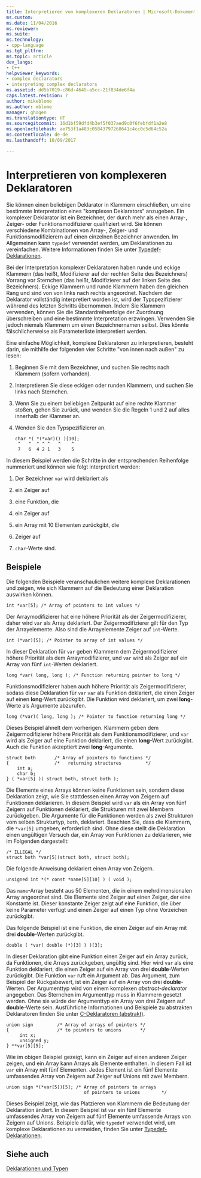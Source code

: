 ```yaml
---
title: Interpretieren von komplexeren Deklaratoren | Microsoft-Dokumentation
ms.custom: 
ms.date: 11/04/2016
ms.reviewer: 
ms.suite: 
ms.technology:
- cpp-language
ms.tgt_pltfrm: 
ms.topic: article
dev_langs:
- C++
helpviewer_keywords:
- complex declarators
- interpreting complex declarators
ms.assetid: dd5b7019-c86d-4645-a5cc-21f834de6f4a
caps.latest.revision: 7
author: mikeblome
ms.author: mblome
manager: ghogen
ms.translationtype: HT
ms.sourcegitcommit: 16d1bf59dfd4b3ef5f037aed9c0f6febfdf1a2e8
ms.openlocfilehash: ae753f1a483c05843797268641c4cc0c5d64c52a
ms.contentlocale: de-de
ms.lasthandoff: 10/09/2017

---
```

# <a name="interpreting-more-complex-declarators"></a>Interpretieren von komplexeren Deklaratoren
Sie können einen beliebigen Deklarator in Klammern einschließen, um eine bestimmte Interpretation eines "komplexen Deklarators" anzugeben. Ein komplexer Deklarator ist ein Bezeichner, der durch mehr als einen Array-, Zeiger- oder Funktionsmodifizierer qualifiziert wird. Sie können verschiedene Kombinationen von Array-, Zeiger- und Funktionsmodifizierern auf einen einzelnen Bezeichner anwenden. Im Allgemeinen kann `typedef` verwendet werden, um Deklarationen zu vereinfachen. Weitere Informationen finden Sie unter [Typedef-Deklarationen](../c-language/typedef-declarations.md).  
  
 Bei der Interpretation komplexer Deklaratoren haben runde und eckige Klammern (das heißt, Modifizierer auf der rechten Seite des Bezeichners) Vorrang vor Sternchen (das heißt, Modifizierer auf der linken Seite des Bezeichners). Eckige Klammern und runde Klammern haben den gleichen Rang und sind von von links nach rechts angeordnet. Nachdem der Deklarator vollständig interpretiert worden ist, wird der Typspezifizierer während des letzten Schritts übernommen. Indem Sie Klammern verwenden, können Sie die Standardreihenfolge der Zuordnung überschreiben und eine bestimmte Interpretation erzwingen. Verwenden Sie jedoch niemals Klammern um einen Bezeichnernamen selbst. Dies könnte fälschlicherweise als Parameterliste interpretiert werden.  
  
 Eine einfache Möglichkeit, komplexe Deklaratoren zu interpretieren, besteht darin, sie mithilfe der folgenden vier Schritte "von innen nach außen" zu lesen:  
  
1.  Beginnen Sie mit dem Bezeichner, und suchen Sie rechts nach Klammern (sofern vorhanden).  
  
2.  Interpretieren Sie diese eckigen oder runden Klammern, und suchen Sie links nach Sternchen.  
  
3.  Wenn Sie zu einem beliebigen Zeitpunkt auf eine rechte Klammer stoßen, gehen Sie zurück, und wenden Sie die Regeln 1 und 2 auf alles innerhalb der Klammer an.  
  
4.  Wenden Sie den Typspezifizierer an.  
  
    ```  
    char *( *(*var)() )[10];  
     ^   ^  ^ ^ ^   ^    ^  
     7   6  4 2 1   3    5  
    ```  
  
 In diesem Beispiel werden die Schritte in der entsprechenden Reihenfolge nummeriert und können wie folgt interpretiert werden:  
  
1.  Der Bezeichner `var` wird deklariert als  
  
2.  ein Zeiger auf  
  
3.  eine Funktion, die  
  
4.  ein Zeiger auf  
  
5.  ein Array mit 10 Elementen zurückgibt, die  
  
6.  Zeiger auf  
  
7.  `char`-Werte sind.  
  
## <a name="examples"></a>Beispiele  
 Die folgenden Beispiele veranschaulichen weitere komplexe Deklarationen und zeigen, wie sich Klammern auf die Bedeutung einer Deklaration auswirken können.  
  
```  
int *var[5]; /* Array of pointers to int values */  
```  
  
 Der Arraymodifizierer hat eine höhere Priorität als der Zeigermodifizierer, daher wird `var` als Array deklariert. Der Zeigermodifizierer gilt für den Typ der Arrayelemente. Also sind die Arrayelemente Zeiger auf `int`-Werte.  
  
```  
int (*var)[5]; /* Pointer to array of int values */  
```  
  
 In dieser Deklaration für `var` geben Klammern dem Zeigermodifizierer höhere Priorität als dem Arraymodifizierer, und `var` wird als Zeiger auf ein Array von fünf `int`-Werten deklariert.  
  
```  
long *var( long, long ); /* Function returning pointer to long */  
```  
  
 Funktionsmodifizierer haben auch höhere Priorität als Zeigermodifizierer, sodass diese Deklaration für `var` `var` als Funktion deklariert, die einen Zeiger auf einen **long**-Wert zurückgibt. Die Funktion wird deklariert, um zwei **long**-Werte als Argumente abzurufen.  
  
```  
long (*var)( long, long ); /* Pointer to function returning long */  
```  
  
 Dieses Beispiel ähnelt dem vorherigen. Klammern geben dem Zeigermodifizierer höhere Priorität als dem Funktionsmodifizierer, und `var` wird als Zeiger auf eine Funktion deklariert, die einen **long**-Wert zurückgibt. Auch die Funktion akzeptiert zwei **long**-Argumente.  
  
```  
struct both       /* Array of pointers to functions */  
{                 /*   returning structures         */  
    int a;  
    char b;  
} ( *var[5] )( struct both, struct both );  
```  
  
 Die Elemente eines Arrays können keine Funktionen sein, sondern diese Deklaration zeigt, wie Sie stattdessen einen Array von Zeigern auf Funktionen deklarieren. In diesem Beispiel wird `var` als ein Array von fünf Zeigern auf Funktionen deklariert, die Strukturen mit zwei Membern zurückgeben. Die Argumente für die Funktionen werden als zwei Strukturen vom selben Strukturtyp, `both`, deklariert. Beachten Sie, dass die Klammern, die `*var[5]` umgeben, erforderlich sind. Ohne diese stellt die Deklaration einen ungültigen Versuch dar, ein Array von Funktionen zu deklarieren, wie im Folgenden dargestellt:  
  
```  
/* ILLEGAL */  
struct both *var[5](struct both, struct both);  
```  
  
 Die folgende Anweisung deklariert einen Array von Zeigern.  
  
```  
unsigned int *(* const *name[5][10] ) ( void );  
```  
  
 Das `name`-Array besteht aus 50 Elementen, die in einem mehrdimensionalen Array angeordnet sind. Die Elemente sind Zeiger auf einen Zeiger, der eine Konstante ist. Dieser konstante Zeiger zeigt auf eine Funktion, die über keine Parameter verfügt und einen Zeiger auf einen Typ ohne Vorzeichen zurückgibt.  
  
 Das folgende Beispiel ist eine Funktion, die einen Zeiger auf ein Array mit drei **double**-Werten zurückgibt.  
  
```  
double ( *var( double (*)[3] ) )[3];  
```  
  
 In dieser Deklaration gibt eine Funktion einen Zeiger auf ein Array zurück, da Funktionen, die Arrays zurückgeben, ungültig sind. Hier wird `var` als eine Funktion deklariert, die einen Zeiger auf ein Array von drei **double**-Werten zurückgibt. Die Funktion `var` ruft ein Argument ab. Das Argument, zum Beispiel der Rückgabewert, ist ein Zeiger auf ein Array von drei **double**-Werten. Der Argumenttyp wird von einem komplexen *abstract-declarator* angegeben. Das Sternchen im Argumenttyp muss in Klammern gesetzt werden. Ohne sie würde der Argumenttyp ein Array von drei Zeigern auf **double**-Werte sein. Ausführliche Informationen und Beispiele zu abstrakten Deklaratoren finden Sie unter [C-Deklaratoren (abstrakt)](../c-language/c-abstract-declarators.md).  
  
```  
union sign         /* Array of arrays of pointers */  
{                  /* to pointers to unions       */  
     int x;  
     unsigned y;  
} **var[5][5];  
```  
  
 Wie im obigen Beispiel gezeigt, kann ein Zeiger auf einen anderen Zeiger zeigen, und ein Array kann Arrays als Elemente enthalten. In diesem Fall ist `var` ein Array mit fünf Elementen. Jedes Element ist ein fünf Elemente umfassendes Array von Zeigern auf Zeiger auf Unions mit zwei Membern.  
  
```  
union sign *(*var[5])[5]; /* Array of pointers to arrays  
                             of pointers to unions        */  
```  
  
 Dieses Beispiel zeigt, wie das Platzieren von Klammern die Bedeutung der Deklaration ändert. In diesem Beispiel ist `var` ein fünf Elemente umfassendes Array von Zeigern auf fünf Elemente umfassende Arrays von Zeigern auf Unions. Beispiele dafür, wie `typedef` verwendet wird, um komplexe Deklarationen zu vermeiden, finden Sie unter [Typedef-Deklarationen](../c-language/typedef-declarations.md).  
  
## <a name="see-also"></a>Siehe auch  
 [Deklarationen und Typen](../c-language/declarations-and-types.md)
